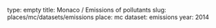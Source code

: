 type: empty
title: Monaco / Emissions of pollutants
slug: places/mc/datasets/emissions
place: mc
dataset: emissions
year: 2014

